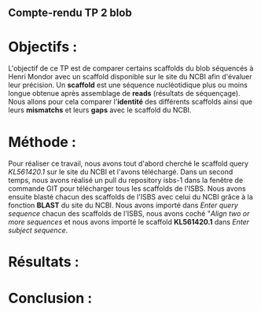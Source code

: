 ## Compte-rendu TP 2 blob 

# Objectifs : 

L'objectif de ce TP est de comparer certains scaffolds du blob séquencés à Henri Mondor avec un scaffold disponible sur le site du NCBI afin d'évaluer leur précision.
Un **scaffold** est une séquence nucléotidique plus ou moins longue obtenue après assemblage de **reads** (résultats de séquençage).
Nous allons pour cela comparer l'**identité** des différents scaffolds ainsi que leurs **mismatchs** et leurs **gaps** avec le scaffold du NCBI.

# Méthode :

Pour réaliser ce travail, nous avons tout d'abord cherché le scaffold query *KL561420.1* sur le site du NCBI et l'avons téléchargé.
Dans un second temps, nous avons réalisé un pull du repository isbs-1 dans la fenêtre de commande GIT pour télécharger tous les scaffolds de l'ISBS.
Nous avons ensuite blasté chacun des scaffolds de l'ISBS avec celui du NCBI grâce à la fonction **BLAST** du site du NCBI.
Nous avons importé dans *Enter query sequence* chacun des scaffolds de l'ISBS, nous avons coché "*Align two or more sequences* et nous avons importé le scaffold **KL561420.1** dans *Enter subject sequence*.


# Résultats : 

# Conclusion : 